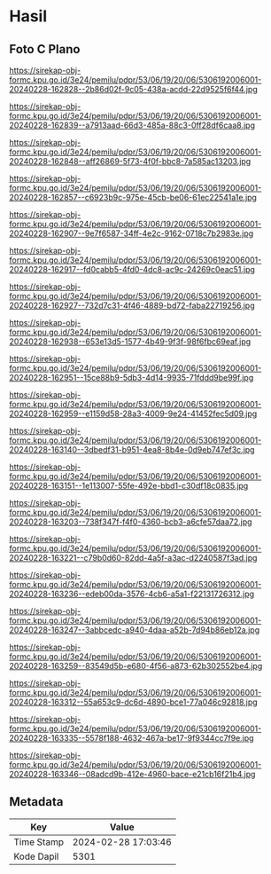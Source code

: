 # Hasil

## Foto C Plano

https://sirekap-obj-formc.kpu.go.id/3e24/pemilu/pdpr/53/06/19/20/06/5306192006001-20240228-162828--2b86d02f-9c05-438a-acdd-22d9525f6f44.jpg

https://sirekap-obj-formc.kpu.go.id/3e24/pemilu/pdpr/53/06/19/20/06/5306192006001-20240228-162839--a7913aad-66d3-485a-88c3-0ff28df6caa8.jpg

https://sirekap-obj-formc.kpu.go.id/3e24/pemilu/pdpr/53/06/19/20/06/5306192006001-20240228-162848--aff26869-5f73-4f0f-bbc8-7a585ac13203.jpg

https://sirekap-obj-formc.kpu.go.id/3e24/pemilu/pdpr/53/06/19/20/06/5306192006001-20240228-162857--c6923b9c-975e-45cb-be06-61ec22541a1e.jpg

https://sirekap-obj-formc.kpu.go.id/3e24/pemilu/pdpr/53/06/19/20/06/5306192006001-20240228-162907--9e7f6587-34ff-4e2c-9162-0718c7b2983e.jpg

https://sirekap-obj-formc.kpu.go.id/3e24/pemilu/pdpr/53/06/19/20/06/5306192006001-20240228-162917--fd0cabb5-4fd0-4dc8-ac9c-24269c0eac51.jpg

https://sirekap-obj-formc.kpu.go.id/3e24/pemilu/pdpr/53/06/19/20/06/5306192006001-20240228-162927--732d7c31-4f46-4889-bd72-faba22719256.jpg

https://sirekap-obj-formc.kpu.go.id/3e24/pemilu/pdpr/53/06/19/20/06/5306192006001-20240228-162938--653e13d5-1577-4b49-9f3f-98f6fbc69eaf.jpg

https://sirekap-obj-formc.kpu.go.id/3e24/pemilu/pdpr/53/06/19/20/06/5306192006001-20240228-162951--15ce88b9-5db3-4d14-9935-71fddd9be99f.jpg

https://sirekap-obj-formc.kpu.go.id/3e24/pemilu/pdpr/53/06/19/20/06/5306192006001-20240228-162959--e1159d58-28a3-4009-9e24-41452fec5d09.jpg

https://sirekap-obj-formc.kpu.go.id/3e24/pemilu/pdpr/53/06/19/20/06/5306192006001-20240228-163140--3dbedf31-b951-4ea8-8b4e-0d9eb747ef3c.jpg

https://sirekap-obj-formc.kpu.go.id/3e24/pemilu/pdpr/53/06/19/20/06/5306192006001-20240228-163151--1e113007-55fe-492e-bbd1-c30df18c0835.jpg

https://sirekap-obj-formc.kpu.go.id/3e24/pemilu/pdpr/53/06/19/20/06/5306192006001-20240228-163203--738f347f-f4f0-4360-bcb3-a6cfe57daa72.jpg

https://sirekap-obj-formc.kpu.go.id/3e24/pemilu/pdpr/53/06/19/20/06/5306192006001-20240228-163221--c79b0d60-82dd-4a5f-a3ac-d2240587f3ad.jpg

https://sirekap-obj-formc.kpu.go.id/3e24/pemilu/pdpr/53/06/19/20/06/5306192006001-20240228-163236--edeb00da-3576-4cb6-a5a1-f22131726312.jpg

https://sirekap-obj-formc.kpu.go.id/3e24/pemilu/pdpr/53/06/19/20/06/5306192006001-20240228-163247--3abbcedc-a940-4daa-a52b-7d94b86eb12a.jpg

https://sirekap-obj-formc.kpu.go.id/3e24/pemilu/pdpr/53/06/19/20/06/5306192006001-20240228-163259--83549d5b-e680-4f56-a873-62b302552be4.jpg

https://sirekap-obj-formc.kpu.go.id/3e24/pemilu/pdpr/53/06/19/20/06/5306192006001-20240228-163312--55a653c9-dc6d-4890-bce1-77a046c92818.jpg

https://sirekap-obj-formc.kpu.go.id/3e24/pemilu/pdpr/53/06/19/20/06/5306192006001-20240228-163335--5578f188-4632-467a-be17-9f9344cc7f9e.jpg

https://sirekap-obj-formc.kpu.go.id/3e24/pemilu/pdpr/53/06/19/20/06/5306192006001-20240228-163346--08adcd9b-412e-4960-bace-e21cb16f21b4.jpg


## Metadata

| Key        | Value               |
| ---------- | ------------------- |
| Time Stamp | 2024-02-28 17:03:46 |
| Kode Dapil | 5301                |



